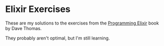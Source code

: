 # Elixir Exercises

These are my solutions to the exercises from the [Programming Elixir](https://pragprog.com/titles/elixir16/) book by Dave Thomas.

They probably aren't optimal, but I'm still learning.
